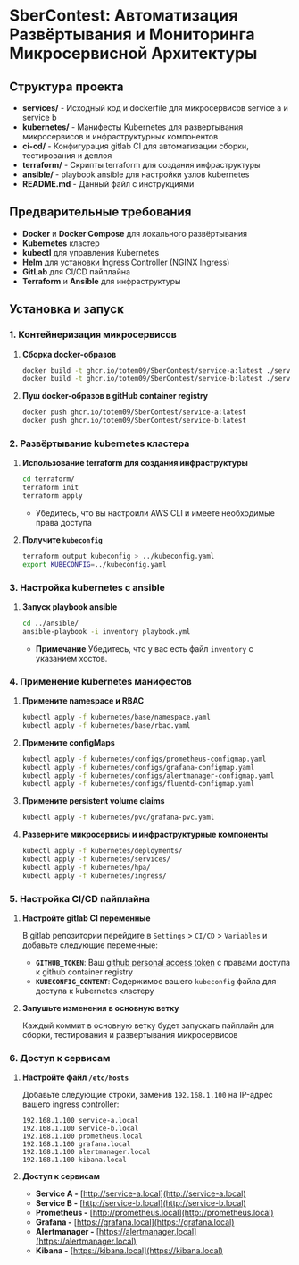 # SberContest: Автоматизация Развёртывания и Мониторинга Микросервисной Архитектуры

## Структура проекта

- **services/** - Исходный код и dockerfile для микросервисов service a и service b
- **kubernetes/** - Манифесты Kubernetes для развертывания микросервисов и инфраструктурных компонентов
- **ci-cd/** - Конфигурация gitlab CI для автоматизации сборки, тестирования и деплоя
- **terraform/** - Скрипты terraform для создания инфраструктуры
- **ansible/** - playbook ansible для настройки узлов kubernetes
- **README.md** - Данный файл с инструкциями

## Предварительные требования

- **Docker** и **Docker Compose** для локального развёртывания
- **Kubernetes** кластер
- **kubectl** для управления Kubernetes
- **Helm** для установки Ingress Controller (NGINX Ingress)
- **GitLab** для CI/CD пайплайна
- **Terraform** и **Ansible** для инфраструктуры

## Установка и запуск

### 1. Контейнеризация микросервисов

1. **Сборка docker-образов**

    ```bash
    docker build -t ghcr.io/totem09/SberContest/service-a:latest ./services/service-a
    docker build -t ghcr.io/totem09/SberContest/service-b:latest ./services/service-b
    ```

2. **Пуш docker-образов в gitHub container registry**

    ```bash
    docker push ghcr.io/totem09/SberContest/service-a:latest
    docker push ghcr.io/totem09/SberContest/service-b:latest
    ```

### 2. Развёртывание kubernetes кластера

1. **Использование terraform для создания инфраструктуры**

    ```bash
    cd terraform/
    terraform init
    terraform apply
    ```

    - Убедитесь, что вы настроили AWS CLI и имеете необходимые права доступа

2. **Получите `kubeconfig`**

    ```bash
    terraform output kubeconfig > ../kubeconfig.yaml
    export KUBECONFIG=../kubeconfig.yaml
    ```

### 3. Настройка kubernetes с ansible

1. **Запуск playbook ansible**

    ```bash
    cd ../ansible/
    ansible-playbook -i inventory playbook.yml
    ```

    - **Примечание** Убедитесь, что у вас есть файл `inventory` с указанием хостов.

### 4. Применение kubernetes манифестов

1. **Примените namespace и RBAC**

    ```bash
    kubectl apply -f kubernetes/base/namespace.yaml
    kubectl apply -f kubernetes/base/rbac.yaml
    ```

2. **Примените configMaps**

    ```bash
    kubectl apply -f kubernetes/configs/prometheus-configmap.yaml
    kubectl apply -f kubernetes/configs/grafana-configmap.yaml
    kubectl apply -f kubernetes/configs/alertmanager-configmap.yaml
    kubectl apply -f kubernetes/configs/fluentd-configmap.yaml
    ```

3. **Примените persistent volume claims**

    ```bash
    kubectl apply -f kubernetes/pvc/grafana-pvc.yaml
    ```

4. **Разверните микросервисы и инфраструктурные компоненты**

    ```bash
    kubectl apply -f kubernetes/deployments/
    kubectl apply -f kubernetes/services/
    kubectl apply -f kubernetes/hpa/
    kubectl apply -f kubernetes/ingress/
    ```

### 5. Настройка CI/CD пайплайна

1. **Настройте gitlab CI переменные**

    В gitlab репозитории перейдите в `Settings` > `CI/CD` > `Variables` и добавьте следующие переменные:

    - **`GITHUB_TOKEN`**: Ваш [github personal access token](https://github.com/settings/tokens) с правами доступа к github container registry
    - **`KUBECONFIG_CONTENT`**: Содержимое вашего `kubeconfig` файла для доступа к kubernetes кластеру

2. **Запушьте изменения в основную ветку**

    Каждый коммит в основную ветку будет запускать пайплайн для сборки, тестирования и развертывания микросервисов

### 6. Доступ к сервисам

1. **Настройте файл `/etc/hosts`**

    Добавьте следующие строки, заменив `192.168.1.100` на IP-адрес вашего ingress controller:

    ```
    192.168.1.100 service-a.local
    192.168.1.100 service-b.local
    192.168.1.100 prometheus.local
    192.168.1.100 grafana.local
    192.168.1.100 alertmanager.local
    192.168.1.100 kibana.local
    ```

2. **Доступ к сервисам**

    - **Service A -** [http://service-a.local](http://service-a.local)
    - **Service B -** [http://service-b.local](http://service-b.local)
    - **Prometheus -** [http://prometheus.local](http://prometheus.local)
    - **Grafana -** [https://grafana.local](https://grafana.local)
    - **Alertmanager -** [https://alertmanager.local](https://alertmanager.local)
    - **Kibana -** [https://kibana.local](https://kibana.local)